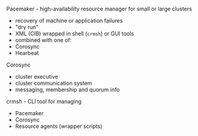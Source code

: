 Pacemaker - high-availability resource manager for small or large clusters
* recovery of machine or application failures
* "dry run"
* XML (CIB) wrapped in shell (`crmsh`) or GUI tools
* combined with one of:
 * Corosync
 * Hearbeat
 
Corosync
* cluster executive
* cluster communication system
* messaging, membership and quorum info

crmsh - CLI tool for managing
 * Pacemaker
 * Corosync
 * Resource agents (wrapper scripts)


